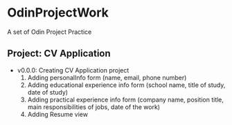 # OdinProjectWork
A set of Odin Project Practice

## Project: CV Application
- v0.0.0: Creating CV Application project
  1. Adding personalInfo form (name, email, phone number)
  2. Adding educational experience info form (school name, title of study, date of study)
  3. Adding practical experience info form (company name, position title, main responsibilities of jobs, date of the work)
  3. Adding Resume view